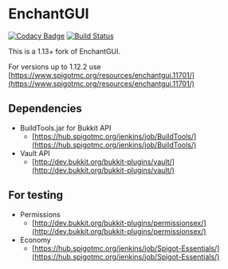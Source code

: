 EnchantGUI
==========
[![Codacy Badge](https://api.codacy.com/project/badge/Grade/9812659fb1f94001a5dad453171d0b55)](https://www.codacy.com/app/sarhatabaot/EnchantGUI?utm_source=github.com&amp;utm_medium=referral&amp;utm_content=sarhatabaot/EnchantGUI&amp;utm_campaign=Badge_Grade)
[![Build Status](https://travis-ci.org/sarhatabaot/EnchantGUI.svg?branch=dev%2F1.13)](https://travis-ci.org/sarhatabaot/EnchantGUI)

This is a 1.13+ fork of EnchantGUI. 

For versions up to 1.12.2 use [https://www.spigotmc.org/resources/enchantgui.11701/](https://www.spigotmc.org/resources/enchantgui.11701/)

## Dependencies

* BuildTools.jar for Bukkit API
  * [https://hub.spigotmc.org/jenkins/job/BuildTools/](https://hub.spigotmc.org/jenkins/job/BuildTools/)
* Vault API
  * [http://dev.bukkit.org/bukkit-plugins/vault/](http://dev.bukkit.org/bukkit-plugins/vault/)

## For testing

* Permissions
  * [http://dev.bukkit.org/bukkit-plugins/permissionsex/](http://dev.bukkit.org/bukkit-plugins/permissionsex/)
* Economy
  * [https://hub.spigotmc.org/jenkins/job/Spigot-Essentials/](https://hub.spigotmc.org/jenkins/job/Spigot-Essentials/)

